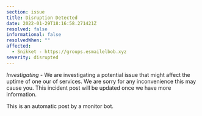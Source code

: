 ```yaml
---
section: issue
title: Disruption Detected
date: 2022-01-29T18:16:58.271421Z
resolved: false
informational: false
resolvedWhen: ""
affected:
  - Snikket - https://groups.esmailelbob.xyz
severity: disrupted
---
```

*Investigating* - We are investigating a potential issue that might affect the uptime of one our of services. We are sorry for any inconvenience this may cause you. This incident post will be updated once we have more information.

This is an automatic post by a monitor bot.
        